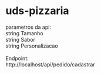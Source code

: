 # uds-pizzaria

parametros da api:
<br>
string Tamanho
<br>
string Sabor
<br>
string Personalizacao
<br>
<br>
Endpoint:
<br>
http://localhost/api/pedido/cadastrar
